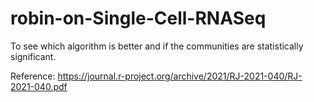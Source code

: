 # robin-on-Single-Cell-RNASeq
To see which algorithm is better and if the communities are statistically significant.

Reference:
https://journal.r-project.org/archive/2021/RJ-2021-040/RJ-2021-040.pdf
